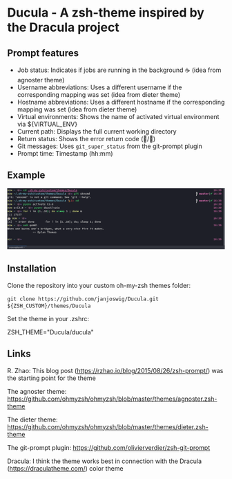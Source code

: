Ducula - A zsh-theme inspired by the Dracula project
====================================================

Prompt features
---------------
 * Job status: Indicates if jobs are running in the background :coffee: (idea from agnoster theme)
 * Username abbreviations: Uses a different username if the corresponding mapping was set (idea from dieter theme)
 * Hostname abbreviations: Uses a different hostname if the corresponding mapping was set (idea from dieter theme)
 * Virtual environments: Shows the name of activated virtual environment via ${VIRTUAL_ENV}
 * Current path: Displays the full current working directory
 * Return status: Shows the error return code (:bat:/:duck:)
 * Git messages: Uses `git_super_status` from the git-prompt plugin
 * Prompt time: Timestamp (hh:mm)

Example
-------

![ducula prompt theme](ducula_showcase.png)


Installation
------------

Clone the repository into your custom oh-my-zsh themes folder:

    git clone https://github.com/janjoswig/Ducula.git ${ZSH_CUSTOM}/themes/Ducula

Set the theme in your .zshrc:

   ZSH_THEME="Ducula/ducula"

Links
-----

R. Zhao: This blog post (https://rzhao.io/blog/2015/08/26/zsh-prompt/) was the starting point for the theme

The agnoster theme: <https://github.com/ohmyzsh/ohmyzsh/blob/master/themes/agnoster.zsh-theme>

The dieter theme: <https://github.com/ohmyzsh/ohmyzsh/blob/master/themes/dieter.zsh-theme>

The git-prompt plugin: <https://github.com/olivierverdier/zsh-git-prompt>

Dracula: I think the theme works best in connection with the Dracula (https://draculatheme.com/) color theme
